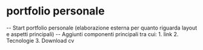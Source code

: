 # portfolio personale

-- Start portfolio personale (elaborazione esterna per quanto riguarda layout e aspetti principali)
-- Aggiunti componenti principali tra cui: 
    1. link
    2. Tecnologie
    3. Download cv